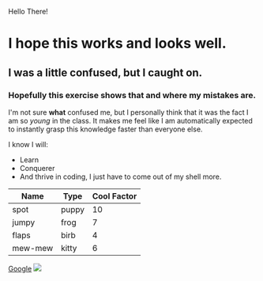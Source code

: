 Hello There!

# I hope this works and looks well.
## I was a little confused, but I caught on.
### Hopefully this exercise shows that and where my mistakes are.

I'm not sure **what** confused me, but I personally think that it was 
the fact I am so _young_ in the class. It makes me feel like I am 
automatically expected to instantly grasp this knowledge faster than everyone else.

I know I will:
* Learn
* Conquerer
* And thrive 
in coding, I just have to come out of my shell more. 

Name|Type|Cool Factor
---|---|---
spot | puppy | 10
jumpy | frog | 7
flaps | birb | 4
mew-mew | kitty | 6

[Google](https://google.com)
![](./dance.gif)
